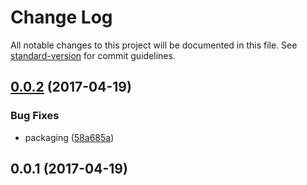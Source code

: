 # Change Log

All notable changes to this project will be documented in this file. See [standard-version](https://github.com/conventional-changelog/standard-version) for commit guidelines.

<a name="0.0.2"></a>
## [0.0.2](https://github.com/mu-lib/mu-jquery-widget-validation/compare/v0.0.1...v0.0.2) (2017-04-19)


### Bug Fixes

* packaging ([58a685a](https://github.com/mu-lib/mu-jquery-widget-validation/commit/58a685a))



<a name="0.0.1"></a>
## 0.0.1 (2017-04-19)
